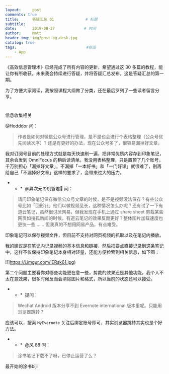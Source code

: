 ```yaml
---
layout:     post           
comments: true
title:      答疑汇总 01              # 标题 
subtitle:   
date:       2019-08-27             # 时间
author:     Matt                   
header-img: img/post-bg-desk.jpg    
catalog: true                      
tags:                               #标签
    - App
---
```


《高效信息管理术》已经完成了所有内容的更新，希望通过这 30 多篇的教程，能让你有所收获。未来我会持续进行答疑，并将答疑汇总发布，这是答疑汇总的第一期。

为了方便大家阅读，我按照课程大纲做了分类，还在最后罗列了一些读者留言分享。

#
信息收集相关

@Hodddor 问：

> 作者是如何对微信公众号进行管理，是不是也会进行个表格整理（公众号优先阅读次序）? 还是有更好的办法，现在公众号多了，很容易漏掉好文章。

我对订阅号目前的处理方式就是每天快速刷一遍，把非常优质内容存到印象笔记，其余会发到 OmniFocus 的稍后读清单。我没用表格整理，只是置顶了几个账号，千万别担心「漏掉好文章」，不漏掉「一本好书」和「一门好课」就很难了，别再给自己「不漏掉好文章」这样的要求了，会带来过大的压力。

* * * 
@异次元の机智君💯 问：

> 请问印象笔记保存微信公众号文章的时候，是不是视频没法保存？有些公众号比如「回形针」他们以做视频见长，这种情况怎么办呢？还有试了一下有道云笔记，虽然很讨厌网易，但我发现在手机上通过 share sheet 剪裁某些网页如搜狐新闻的时候，有道云笔记的效果反而更好？整体图片加载速度也更快一些 …… 但我真的不想用网易产品，有点难受。

印象笔记可以保存视频文件，但目前不支持对网页视频的抓取以及在笔记内播放。

我的建议是在笔记内记录视频的基本信息和链接，然后把要点直接记录到这条笔记中，这样不仅保持印象笔记本身相对轻量，还能方便检索到相关信息，如下图：

![]https://i.imgur.com/iERsk61.jpg)

第二个问题主要看你对哪些功能更在意一些，剪裁的效果还是其他功能，我个人不太在意效果，很多时候反而会清除图片和格式，所以当前的状态还可以接受。

* * * 
提问：

> Wechat Android 版本分享不到 Evernote international 版本里呢。只能用浏览器跳转？

应该可以，搜索 `MyEvernote` 关注后绑定账号即可，其实浏览器跳转其实也是个好方法。

* * * 
@风 88 问：

> 涂书笔记下载不了呀，已停止运营了么？

最开始的涂书biji
